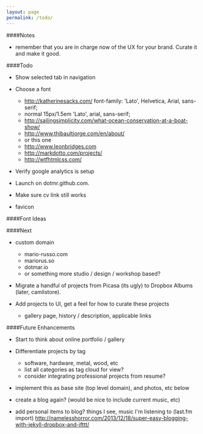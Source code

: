 ```yaml
---
layout: page
permalink: /todo/
---
```

####Notes
- remember that you are in charge now of the UX for your brand. Curate it and make it good.


####Todo
- Show selected tab in navigation

- Choose a font
	- <http://katherinesacks.com/> font-family: 'Lato', Helvetica, Arial, sans-serif;
	- normal 15px/1.5em 'Lato', arial, sans-serif;
	- <http://sailingsimplicity.com/what-ocean-conservation-at-a-boat-show/>
	- <http://www.thibaultjorge.com/en/about/>
	- or this one
	- <http://www.leonbridges.com>
	- <http://markdotto.com/projects/>
	- <http://wtfhtmlcss.com/>

- Verify google analytics is setup

- Launch on dotmr.github.com.

- Make sure cv link still works

- favicon

####Font Ideas



####Next
- custom domain
	- mario-russo.com
	- mariorus.so
	- dotmar.io
	- or something more studio / design / workshop based?

- Migrate a handful of projects from Picasa (its ugly) to Dropbox Albums (later, camlistore).

- Add projects to UI, get a feel for how to curate these projects
	- gallery page, history / description, applicable links

####Future Enhancements
- Start to think about online portfolio / gallery

- Differentiate projects by tag
	- software, hardware, metal, wood, etc
	- list all categories as tag cloud for view?
	- consider integrating professional projects from resume?

- implement this as base site (top level domain), and photos, etc below

- create a blog again? (would be nice to include current music, etc)

- add personal items to blog? things I see, music I'm listening to (last.fm import) <http://namelesshorror.com/2013/12/18/super-easy-blogging-with-jekyll-dropbox-and-ifttt/>
